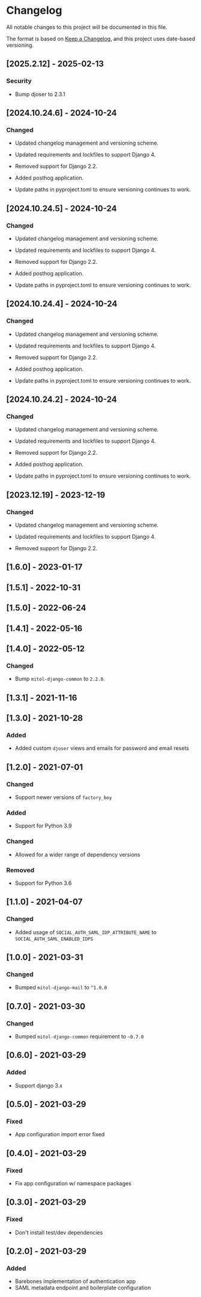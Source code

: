 # Changelog
All notable changes to this project will be documented in this file.

The format is based on [Keep a Changelog](https://keepachangelog.com/en/1.0.0/),
and this project uses date-based versioning.

<!-- scriv-insert-here -->

<a id='changelog-2025.2.12'></a>
## [2025.2.12] - 2025-02-13

### Security

- Bump djoser to 2.3.1

<a id='changelog-2024.10.24.6'></a>
## [2024.10.24.6] - 2024-10-24

### Changed

- Updated changelog management and versioning scheme.

- Updated requirements and lockfiles to support Django 4.
- Removed support for Django 2.2.

- Added posthog application.

- Update paths in pyproject.toml to ensure versioning continues to work.

<a id='changelog-2024.10.24.5'></a>
## [2024.10.24.5] - 2024-10-24

### Changed

- Updated changelog management and versioning scheme.

- Updated requirements and lockfiles to support Django 4.
- Removed support for Django 2.2.

- Added posthog application.

- Update paths in pyproject.toml to ensure versioning continues to work.

<a id='changelog-2024.10.24.4'></a>
## [2024.10.24.4] - 2024-10-24

### Changed

- Updated changelog management and versioning scheme.

- Updated requirements and lockfiles to support Django 4.
- Removed support for Django 2.2.

- Added posthog application.

- Update paths in pyproject.toml to ensure versioning continues to work.

<a id='changelog-2024.10.24.2'></a>
## [2024.10.24.2] - 2024-10-24

### Changed

- Updated changelog management and versioning scheme.

- Updated requirements and lockfiles to support Django 4.
- Removed support for Django 2.2.

- Added posthog application.

- Update paths in pyproject.toml to ensure versioning continues to work.

<a id='changelog-2023.12.19'></a>
## [2023.12.19] - 2023-12-19

### Changed

- Updated changelog management and versioning scheme.

- Updated requirements and lockfiles to support Django 4.
- Removed support for Django 2.2.

## [1.6.0] - 2023-01-17

## [1.5.1] - 2022-10-31

## [1.5.0] - 2022-06-24

## [1.4.1] - 2022-05-16

## [1.4.0] - 2022-05-12

### Changed
- Bump `mitol-django-common` to `2.2.0`.

## [1.3.1] - 2021-11-16

## [1.3.0] - 2021-10-28

### Added
- Added custom `djoser` views and emails for password and email resets

## [1.2.0] - 2021-07-01

### Changed

- Support newer versions of `factory_boy`

### Added
- Support for Python 3.9

### Changed

- Allowed for a wider range of dependency versions

### Removed
- Support for Python 3.6

## [1.1.0] - 2021-04-07

### Changed
- Added usage of `SOCIAL_AUTH_SAML_IDP_ATTRIBUTE_NAME` to `SOCIAL_AUTH_SAML_ENABLED_IDPS`

## [1.0.0] - 2021-03-31

### Changed
- Bumped `mitol-django-mail` to `^1.0.0`

## [0.7.0] - 2021-03-30

### Changed
- Bumped `mitol-django-common` requirement to `~0.7.0`

## [0.6.0] - 2021-03-29

### Added
- Support django 3.x

## [0.5.0] - 2021-03-29
### Fixed
- App configuration import error fixed

## [0.4.0] - 2021-03-29
### Fixed
- Fix app configuration w/ namespace packages

## [0.3.0] - 2021-03-29

### Fixed
- Don't install test/dev dependencies

## [0.2.0] - 2021-03-29

### Added
- Barebones implementation of authentication app
- SAML metadata endpoint and boilerplate configuration
